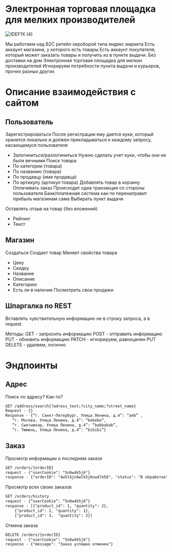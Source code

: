# Электронная торговая площадка для мелких производителей

![IDEF1X (4)](https://github.com/OOP-ICT-SMALL-RETAILER/temporary-lab-repo/assets/112976482/f7ed2d81-8bbc-4cdd-bc9d-5acd807c5a88)

Мы работаем над B2C ритейл хероборой типа яндекс маркета
Есть аккаунт магазина, у которого есть товары
Есть аккаунт покупателя, который может заказать товары и получить из в пункте выдачи. Без доставки на дом
Электронная торговая площадка для мелких производителей
Игнорируем потребности пункта выдачи и курьеров, прочих разных других

# Описание взаимодействия с сайтом

## Пользователь

Зарегистрироваться
После регистрации ему дается куки, который хранится локально и должен прикладываться к каждому запросу, касающемуся пользователя
- Залогиниться/разлогиниться
Нужно сделать учет куки, чтобы они не были вечными
Поиск товара
- По категории (товара)
- По названию (товара) 
- По продавцу (имя продавца)
- По артикулу (артикул товара)
Добавлять товар в корзину
Оплачивать заказ
Происходит одна транзакция со стороны пользователя
Банк/платежная система как-то перенаправит прибыль магазинам сама
Выбирать пункт выдачи

Оставлять отзыв на товар (без вложений)
- Рейтинг
- Текст

## Магазин 

Создаться
Создает товар
Меняет свойства товара
- Цену
- Скидку
- Название
- Описание
- Категорию
- Есть ли в наличие
Посмотреть свои продажи

## Шпаргалка по REST

Вставлять чувствительную информацию не в строку запроса, а в request

Методы:
GET - запросить информацию
POST - отправить информацию
PUT - обновить информацию
PATCH - игнорируем, равноценен PUT
DELETE - удаляем, логично

# Эндпоинты

## Адрес

Поиск по адресу? Как-то?
```rest
GET /address/search{?adress_text;?city_name;?street_name}
Request - {}
Response - {“г. Санкт-Петербург, Улица Ленина, д.4”: “aeb” , 
   “г. Москва, Улица Ленина, д.4”: “bebebe”, 
   “г. Сыктывкар, Улица Ленина, д.4”: “babbabab”, 
   “г. Тюмень, Улица Ленина, д.4”: “bibibi”}
```

## Заказ

Просмотр информации о последнем заказе 
```rest
GET /orders/{orderID}
request - {"userCookie": "5n6w4k5j6"}
response - {"orderID": "4w5l6jn4wlk5j6nw4lk56", "status": "В обработке", "totalPrice": 107.5, "products": [{"id": 1, "name": "Тестовый товар", "quantity": 1}, ...]}
```

Просмотр всех своих заказов 
```rest
GET /orders/history
request - {“userCookie”: “5n6w4k5j6”}
response - [{"product_id": 1, "quantity": 2},
    {"product_id": 2, "quantity": 1},
    {"product_id": 3,  "quantity": 3}]
```
Отмена заказа
```rest
DELETE /orders/{orderID}
request - {"userCookie": "5n6w4k5j6"}
response - {"message": "Заказ успешно отменен"}
```
